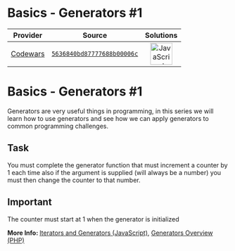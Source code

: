 [_metadata_:generated]: - "true"

# Basics - Generators #1

<!-- INFO TABLE BEGIN -->

| Provider                                        | Source                                                                               | Solutions                                                                                                                                                    |
| :---------------------------------------------: | :----------------------------------------------------------------------------------: | :----------------------------------------------------------------------------------------------------------------------------------------------------------: |
| [Codewars](../../../docs/providers/Codewars.md) | [`5636840bd87777688b00006c`](https://www.codewars.com/kata/5636840bd87777688b00006c) | [<img src="https://res.cloudinary.com/rascaltwo/image/upload/v1631924076/javascript_ehszr7.svg" alt="JavaScript" title="JavaScript" width="50" />](solve.js) |

<!-- INFO TABLE END -->

<h1>Basics - Generators #1</h1>
Generators are very useful things in programming, in this series we will learn how to use generators and see how we can apply generators to common programming challenges.

<h2>Task</h2>
You must complete the generator function that must increment a counter by 1 each time also if the argument is supplied (will always be a number) you must then change the counter to that number.

<h2>Important</h2>
The counter must start at 1 when the generator is initialized

<strong>More Info: </strong><a href="https://developer.mozilla.org/en-US/docs/Web/JavaScript/Guide/Iterators_and_Generators">Iterators and Generators (JavaScript)</a>, [Generators Overview (PHP)](http://php.net/manual/en/language.generators.overview.php)
